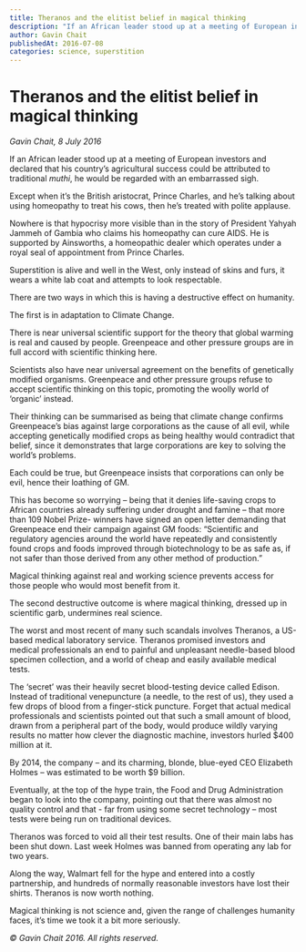 ```yaml
---
title: Theranos and the elitist belief in magical thinking
description: "If an African leader stood up at a meeting of European investors and declared that his country’s agricultural success could be attributed to traditional muthi, he would be regarded with an embarrassed sigh."
author: Gavin Chait
publishedAt: 2016-07-08
categories: science, superstition
---
```


# Theranos and the elitist belief in magical thinking

_Gavin Chait, 8 July 2016_

If an African leader stood up at a meeting of European investors and declared that his country’s agricultural success could be attributed to traditional _muthi_, he would be regarded with an embarrassed sigh.

Except when it’s the British aristocrat, Prince Charles, and he’s talking about using homeopathy to treat his cows, then he’s treated with polite applause.

Nowhere is that hypocrisy more visible than in the story of President Yahyah Jammeh of Gambia who claims his homeopathy can cure AIDS. He is supported by Ainsworths, a homeopathic dealer which operates under a royal seal of appointment from Prince Charles.

Superstition is alive and well in the West, only instead of skins and furs, it wears a white lab coat and attempts to look respectable.

There are two ways in which this is having a destructive effect on humanity.

The first is in adaptation to Climate Change.

There is near universal scientific support for the theory that global warming is real and caused by people. Greenpeace and other pressure groups are in full accord with scientific thinking here.

Scientists also have near universal agreement on the benefits of genetically modified organisms. Greenpeace and other pressure groups refuse to accept scientific thinking on this topic, promoting the woolly world of ‘organic’ instead.

Their thinking can be summarised as being that climate change confirms Greenpeace’s bias against large corporations as the cause of all evil, while accepting genetically modified crops as being healthy would contradict that belief, since it demonstrates that large corporations are key to solving the world’s problems.

Each could be true, but Greenpeace insists that corporations can only be evil, hence their loathing of GM.

This has become so worrying – being that it denies life-saving crops to African countries already suffering under drought and famine – that more than 109 Nobel Prize- winners have signed an open letter demanding that Greenpeace end their campaign against GM foods: “Scientific and regulatory agencies around the world have repeatedly and consistently found crops and foods improved through biotechnology to be as safe as, if not safer than those derived from any other method of production.”

Magical thinking against real and working science prevents access for those people who would most benefit from it.

The second destructive outcome is where magical thinking, dressed up in scientific garb, undermines real science.

The worst and most recent of many such scandals involves Theranos, a US-based medical laboratory service. Theranos promised investors and medical professionals an end to painful and unpleasant needle-based blood specimen collection, and a world of cheap and easily available medical tests.

The ‘secret’ was their heavily secret blood-testing device called Edison. Instead of traditional venepuncture (a needle, to the rest of us), they used a few drops of blood from a finger-stick puncture. Forget that actual medical professionals and scientists pointed out that such a small amount of blood, drawn from a peripheral part of the body, would produce wildly varying results no matter how clever the diagnostic machine, investors hurled $400 million at it.

By 2014, the company – and its charming, blonde, blue-eyed CEO Elizabeth Holmes – was estimated to be worth $9 billion.

Eventually, at the top of the hype train, the Food and Drug Administration began to look into the company, pointing out that there was almost no quality control and that - far from using some secret technology – most tests were being run on traditional devices.

Theranos was forced to void all their test results. One of their main labs has been shut down. Last week Holmes was banned from operating any lab for two years.

Along the way, Walmart fell for the hype and entered into a costly partnership, and hundreds of normally reasonable investors have lost their shirts. Theranos is now worth nothing.

Magical thinking is not science and, given the range of challenges humanity faces, it’s time we took it a bit more seriously.

_:copyright: Gavin Chait 2016. All rights reserved._
